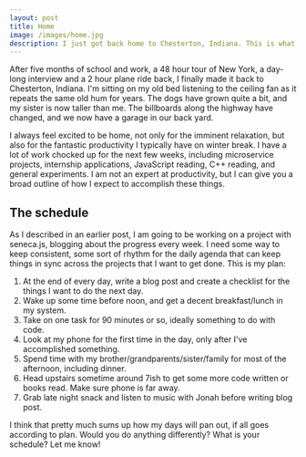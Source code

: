```yaml
---
layout: post
title: Home
image: /images/home.jpg
description: I just got back home to Chesterton, Indiana. This is what it feels like to be back.
---
```


After five months of school and work, a 48 hour tour of New York, a day-long interview and a 2 hour plane ride back, I finally made it back to Chesterton, Indiana. I'm sitting on my old bed listening to the ceiling fan as it repeats the same old hum for years. The dogs have grown quite a bit, and my sister is now taller than me. The billboards along the highway have changed, and we now have a garage in our back yard.

I always feel excited to be home, not only for the imminent relaxation, but also for the fantastic productivity I typically have on winter break. I have a lot of work chocked up for the next few weeks, including microservice projects, internship applications, JavaScript reading, C++ reading, and general experiments. I am not an expert at productivity, but I can give you a broad outline of how I expect to accomplish these things.

## The schedule

As I described in an earlier post, I am going to be working on a project with seneca.js, blogging about the progress every week. I need some way to keep consistent, some sort of rhythm for the daily agenda that can keep things in sync across the projects that I want to get done. This is my plan:

1. At the end of every day, write a blog post and create a checklist for the things I want to do the next day.
2. Wake up some time before noon, and get a decent breakfast/lunch in my system.
3. Take on one task for 90 minutes or so, ideally something to do with code.
4. Look at my phone for the first time in the day, only after I've accomplished something.
5. Spend time with my brother/grandparents/sister/family for most of the afternoon, including dinner.
6. Head upstairs sometime around 7ish to get some more code written or books read. Make sure phone is far away.
7. Grab late night snack and listen to music with Jonah before writing blog post.

I think that pretty much sums up how my days will pan out, if all goes according to plan. Would you do anything differently? What is your schedule? Let me know!